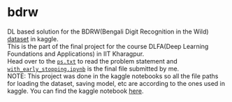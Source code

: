 # bdrw
DL based solution for the BDRW(Bengali Digit Recognition in the Wild) [dataset](https://www.kaggle.com/debdoot/bdrw) in kaggle.<br>
This is the part of the final project for the course DLFA(Deep Learning Foundations and Applications) in IIT Kharagpur.<br>
Head over to the [`ps.txt`](https://github.com/Raghwendra-Dey/bdrw/blob/master/ps.txt) to read the problem statement and [`with_early_stopping.ipynb`](https://github.com/Raghwendra-Dey/bdrw/blob/master/with_early_stopping.ipynb) is the final file submitted by me.<br>
NOTE: This project was done in the kaggle notebooks so all the file paths for loading the dataset, saving model, etc are according to the ones used in kaggle. You can find the kaggle notebook [here](https://www.kaggle.com/raghwendradey/dlfa-proj-1).

